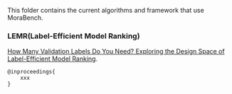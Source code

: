This folder contains the current algorithms and framework that use MoraBench.




### LEMR(**L**abel-**E**fficient **M**odel **R**anking)
[How Many Validation Labels Do You Need? Exploring the Design Space of Label-Efficient Model Ranking]().

```
@inproceedings{
    xxx
}
```

